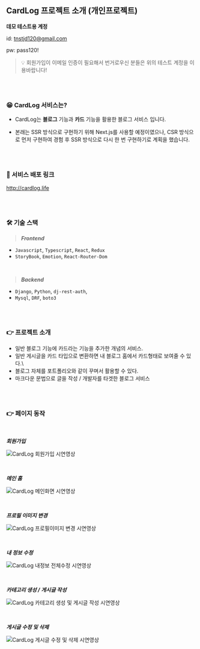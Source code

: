 ## CardLog 프로젝트 소개 (개인프로젝트)

**데모 테스트용 계정**

id: tnstjd120@gmail.com

pw: pass120!

> 💡 회원가입이 이메일 인증이 필요해서 번거로우신 분들은 위의 테스트 계정을 이용바랍니다!

<br />
<br />

### 😁 CardLog 서비스는?

- CardLog는 **블로그** 기능과 **카드** 기능을 활용한 블로그 서비스 입니다.

- 본래는 SSR 방식으로 구현하기 위해 Next.js를 사용할 예정이였으나, CSR 방식으로 먼저 구현하여 경험 후 SSR 방식으로 다시 한 번 구현하기로 계획을 했습니다.

<br />
<br />

### 🚀 서비스 배포 링크

http://cardlog.life

<br />
<br />

### 🛠️ 기술 스택

> **_Frontend_**

- `Javascript`, `Typescript`, `React`, `Redux`
- `StoryBook`, `Emotion`, `React-Router-Dom`

<br />

> **_Backend_**

- `Django`, `Python`, `dj-rest-auth`,
- `Mysql`, `DRF`, `boto3`

<br />
<br />

### 👉 프로젝트 소개

- 일반 블로그 기능에 카드라는 기능을 추가한 개념의 서비스.
- 일반 게시글을 카드 타입으로 변환하면 내 블로그 홈에서 카드형태로 보여줄 수 있다.\
- 블로그 자체를 포트폴리오와 같이 꾸며서 활용할 수 있다.
- 마크다운 문법으로 글을 작성 / 개발자를 타겟한 블로그 서비스

<br />
<br />

### 👉 페이지 동작

<br>

**_회원가입_**

![CardLog 회원가입 시연영상](https://user-images.githubusercontent.com/67936051/229964169-17452754-b445-44dd-b0f8-a2192c134809.gif)

<br>

**_메인 홈_**

![CardLog 메인화면 시연영상](https://user-images.githubusercontent.com/67936051/229964802-722471fe-f470-4c64-aa84-bfab918eb9d8.gif)

<br>

**_프로필 이미지 변경_**

![CardLog 프로필이미지 변경 시연영상](https://user-images.githubusercontent.com/67936051/229964900-9722f902-a01a-4a09-bcf2-dbeb544ccb01.gif)

<br>

**_내 정보 수정_**

![CardLog 내정보 전체수정 시연영상](https://user-images.githubusercontent.com/67936051/229964992-a9a2d538-dc99-4a23-bbc0-c8444f0c25d1.gif)

<br>

**_카테고리 생성 / 게시글 작성_**

![CardLog 카테고리 생성 및 게시글 작성 시연영상](https://user-images.githubusercontent.com/67936051/229965532-3416e0f9-4bc5-4b88-971c-5535e8810646.gif)

<br>

**_게시글 수정 및 삭제_**

![CardLog 게시글 수정 및 삭제 시연영상](https://user-images.githubusercontent.com/67936051/229965555-eecf65b6-d0c9-4dcb-a33e-d65a995f7b30.gif)
